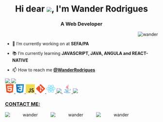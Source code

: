 

<h1 align="center">Hi dear <img src="https://raw.githubusercontent.com/kaueMarques/kaueMarques/master/hi.gif" width="30px">, I'm Wander Rodrigues</h1>
<h3 align="center">A Web Developer</h3>
<p align="right"> <img src="https://komarev.com/ghpvc/?username=wander27rodrigues" alt="wander"/></p>

- 🔭 I’m currently working on at **SEFA/PA**

- 📚 I’m currently learning **JAVASCRIPT, JAVA, ANGULA and REACT-NATIVE**

- 📫 How to reach me  [**@WanderRodrigues**](https://happy-shirley-6b48b1.netlify.app/)

<div>
  <a href="https://github.com/wander27rodrigues">
  <img height="180em" src="https://github-readme-stats.vercel.app/api?username=wander27rodrigues&show_icons=true&theme=react&include_all_commits=true&count_private=true"/>
  <img height="180em" src="https://github-readme-stats.vercel.app/api/top-langs/?username=wander27rodrigues&layout=compact&langs_count=7&theme=react"/>
</div>
 <img width="30em" src="https://raw.githubusercontent.com/devicons/devicon/c5378d6c2510ffa0b3e4475af95618a8048d6cf1/icons/html5/html5-original.svg">
  <img width="30em" src="https://raw.githubusercontent.com/devicons/devicon/master/icons/css3/css3-original.svg">
  <img width="30em" src="https://raw.githubusercontent.com/devicons/devicon/master/icons/javascript/javascript-original.svg">
  <img width="30em" src="https://raw.githubusercontent.com/devicons/devicon/c5378d6c2510ffa0b3e4475af95618a8048d6cf1/icons/git/git-original.svg">
  <img width="30em" src="https://raw.githubusercontent.com/devicons/devicon/master/icons/react/react-original.svg">
  <img width="30em" src="https://upload.wikimedia.org/wikipedia/commons/thumb/9/9a/Visual_Studio_Code_1.35_icon.svg/1024px-Visual_Studio_Code_1.35_icon.svg.png">
  <img width="30em" src="https://raw.githubusercontent.com/devicons/devicon/master/icons/java/java-original.svg">
  <img width="30em"src="https://img.icons8.com/color/144/000000/angularjs.png"/>

### CONTACT ME:

<p align="center">
<a href="https://www.linkedin.com/in/wander-souza-9469831bb/" target="blank"><img align="left" width="150em" src="https://img.shields.io/badge/LinkedIn-0077B5?style=for-the-badge&logo=linkedin&logoColor=white" alt="wander"/></a>
<a href="https://www.facebook.com/wander.alisson/" target="blank"><img align="left" width="150em" src="https://img.shields.io/badge/Facebook-1877F2?style=for-the-badge&logo=facebook&logoColor=white" alt="wander"/></a>
<a href="https://www.instagram.com/wa_rodrigues_/" target="blank"><img align="left" width="150em" src="https://img.shields.io/badge/Instagram-E4405F?style=for-the-badge&logo=instagram&logoColor=white" alt="wander"/></a>
</p>
